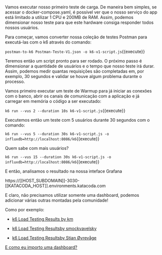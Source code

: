 
Vamos executar nosso primeiro teste de carga. De maneira bem simples, se acessar o docker-compose.yaml, é possível ver que o nosso serviço do app está limitado a utilizar 1 CPU e 200MB de RAM. Assim, podemos dimensionar nosso teste para que este hardware consiga responder todos nossos usuários.

Para começar, vamos converter nossa coleção de testes Postman para executá-las com o k6 através do comando:

`postman-to-k6 Postman-Teste-V1.json -o k6-v1-script.js`{{execute}}

Teremos então um script pronto para ser rodado. O próximo passo é dimensionar a quantidade de usuários e o tempo que nosso teste irá durar. Assim, podemos medir quantas requisições são completadas em, por exemplo, 30 segundos e validar se houve algum problema durante o processo.

Vamos primeiro executar um teste de Warmup para já iniciar as conexões com o banco, abrir os canais de comunicação com a aplicação e já carregar em memória o código a ser executado:

`k6 run --vus 2 --duration 10s k6-v1-script.js`{{execute}}

Executemos então um teste com 5 usuários durante 30 segundos com o comando:

`k6 run --vus 5 --duration 30s k6-v1-script.js -o influxdb=http://localhost:8086/k6`{{execute}}

Quem sabe com mais usuários?

`k6 run --vus 15 --duration 30s k6-v1-script.js -o influxdb=http://localhost:8086/k6`{{execute}}

E então, analisamos o resultado na nossa inteface Grafana

https://[[HOST_SUBDOMAIN]]-3030-[[KATACODA_HOST]].environments.katacoda.com

E claro, não precisamos utilizar somente uma dashboard, podemos adicionar várias outras montadas pela comunidade!

Como por exemplo:

- [k6 Load Testing Results by km](https://grafana.com/grafana/dashboards/10660)

- [k6 Load Testing Resultsby smockvavelsky](https://grafana.com/grafana/dashboards/10553)

- [k6 Load Testing Resultsby Stian Øvrevåge](https://grafana.com/grafana/dashboards/4411)

[E como eu importo uma dashboard?](https://grafana.com/docs/grafana/latest/dashboards/export-import/#importing-a-dashboard)